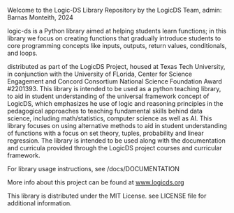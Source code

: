 Welcome to the Logic-DS Library Repository
by the LogicDS Team, admin: Barnas Monteith, 2024

logic-ds is a Python library aimed at helping students learn functions; in this library we focus on creating functions that gradually introduce students to core programming concepts like inputs, outputs, return values, conditionals, and loops.

distributed as part of the LogicDS Project, housed at Texas Tech University, in conjunction with the University of FLorida, Center for Science Engagement and Concord Consortium
National Science Foundation Award #2201393.  This library is intended to be used as a python teaching library, to aid in student understanding of the universal framework concept of LogicDS, which emphasizes he use of logic and reasoning principles in the pedagogical approaches to teaching fundamental skills behind data science, including math/statistics, computer science as well as AI.
This library focuses on using alternative methods to aid in student understanding of functions with a focus on set theory, tuples, probability and linear regression.  The library is intended to be used along with the documentation and curricula provided through the LogicDS project courses and curricular framework.  

For library usage instructions, see /docs/DOCUMENTATION

More info about this project can be found at www.logicds.org

This library is distributed under the MIT License. see LICENSE file for additional information.


